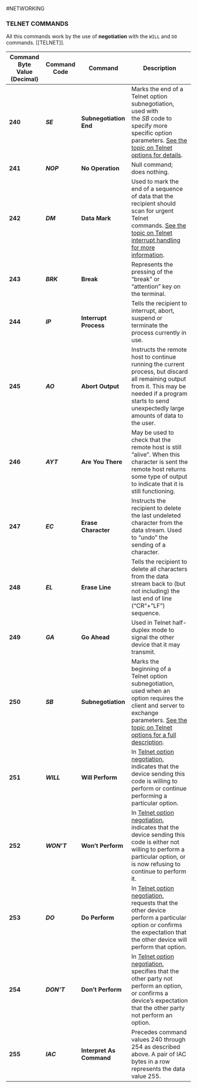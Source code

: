#NETWORKING 

### TELNET COMMANDS

All this commands work by the use of **negotiation** with the `WILL` and `DO` commands. [[TELNET]].  

| **Command Byte Value (Decimal)** | **Command Code** | **Command** | **Description** |
| ---- | ---- | ---- | ---- |
| **240** | **_SE_** | **Subnegotiation End** | Marks the end of a Telnet option subnegotiation, used with the _SB_ code to specify more specific option parameters. [See the topic on Telnet options for details](http://www.tcpipguide.com/free/t_TelnetOptionsandOptionNegotiation.htm). |
| **241** | **_NOP_** | **No Operation** | Null command; does nothing. |
| **242** | **_DM_** | **Data Mark** | Used to mark the end of a sequence of data that the recipient should scan for urgent Telnet commands. [See the topic on Telnet interrupt handling for more information](http://www.tcpipguide.com/free/t_TelnetInterruptHandlingUsingOutOfBandSignalingTheT.htm). |
| **243** | **_BRK_** | **Break** | Represents the pressing of the “break” or “attention” key on the terminal. |
| **244** | **_IP_** | **Interrupt Process** | Tells the recipient to interrupt, abort, suspend or terminate the process currently in use. |
| **245** | **_AO_** | **Abort Output** | Instructs the remote host to continue running the current process, but discard all remaining output from it. This may be needed if a program starts to send unexpectedly large amounts of data to the user. |
| **246** | **_AYT_** | **Are You There** | May be used to check that the remote host is still “alive”. When this character is sent the remote host returns some type of output to indicate that it is still functioning. |
| **247** | **_EC_** | **Erase Character** | Instructs the recipient to delete the last undeleted character from the data stream. Used to “undo” the sending of a character. |
| **248** | **_EL_** | **Erase Line** | Tells the recipient to delete all characters from the data stream back to (but not including) the last end of line (“CR”+”LF”) sequence. |
| **249** | **_GA_** | **Go Ahead** | Used in Telnet half-duplex mode to signal the other device that it may transmit. |
| **250** | **_SB_** | **Subnegotiation** | Marks the beginning of a Telnet option subnegotiation, used when an option requires the client and server to exchange parameters. [See the topic on Telnet options for a full description](http://www.tcpipguide.com/free/t_TelnetOptionsandOptionNegotiation.htm). |
| **251** | **_WILL_** | **Will Perform** | In [Telnet option negotiation](http://www.tcpipguide.com/free/t_TelnetOptionsandOptionNegotiation.htm), indicates that the device sending this code is willing to perform or continue performing a particular option. |
| **252** | **_WON’T_** | **Won’t Perform** | In [Telnet option negotiation](http://www.tcpipguide.com/free/t_TelnetOptionsandOptionNegotiation.htm), indicates that the device sending this code is either not willing to perform a particular option, or is now refusing to continue to perform it. |
| **253** | **_DO_** | **Do Perform** | In [Telnet option negotiation](http://www.tcpipguide.com/free/t_TelnetOptionsandOptionNegotiation.htm), requests that the other device perform a particular option or confirms the expectation that the other device will perform that option. |
| **254** | **_DON’T_** | **Don’t Perform** | In [Telnet option negotiation](http://www.tcpipguide.com/free/t_TelnetOptionsandOptionNegotiation.htm), specifies that the other party not perform an option, or confirms a device’s expectation that the other party not perform an option. |
| **255** | **_IAC_** | **Interpret As Command** | Precedes command values 240 through 254 as described above. A pair of IAC bytes in a row represents the data value 255. |
